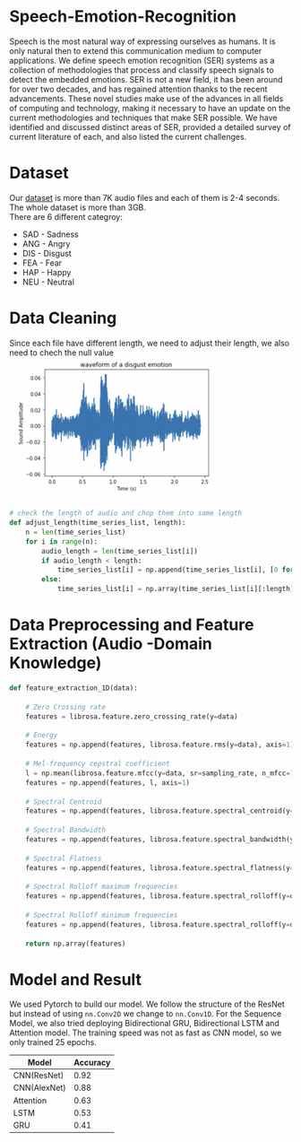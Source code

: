 # Speech-Emotion-Recognition
Speech is the most natural way of expressing ourselves as humans. It is only natural then to extend this communication medium to computer applications. We define speech emotion recognition (SER) systems as a collection of methodologies that process and classify speech signals to detect the embedded emotions. SER is not a new field, it has been around for over two decades, and has regained attention thanks to the recent advancements. These novel studies make use of the advances in all fields of computing and technology, making it necessary to have an update on the current methodologies and techniques that make SER possible. We have identified and discussed distinct areas of SER, provided a detailed survey of current literature of each, and also listed the current challenges.
# Dataset
Our [dataset](https://www.kaggle.com/datasets/dmitrybabko/speech-emotion-recognition-en?select=Ravdess) is more than 7K audio files and each of them is 2-4 seconds. The whole dataset is more than 3GB.  
There are 6 different categroy: 
- SAD - Sadness
- ANG - Angry
- DIS - Disgust
- FEA - Fear
- HAP - Happy
- NEU - Neutral

# Data Cleaning
Since each file have different length, we need to adjust their length, we also need to chech the null value
<img src="audio.png" width="400">

```python
# check the length of audio and chop them into same length
def adjust_length(time_series_list, length):
    n = len(time_series_list)
    for i in range(n):
        audio_length = len(time_series_list[i])
        if audio_length < length:
            time_series_list[i] = np.append(time_series_list[i], [0 for i in range(length-audio_length)])
        else:
            time_series_list[i] = np.array(time_series_list[i][:length])
```

# Data Preprocessing and Feature Extraction (Audio -Domain Knowledge)

```python
def feature_extraction_1D(data):

    # Zero Crossing rate
    features = librosa.feature.zero_crossing_rate(y=data)

    # Energy
    features = np.append(features, librosa.feature.rms(y=data), axis=1)

    # Mel-frequency cepstral coefficient
    l = np.mean(librosa.feature.mfcc(y=data, sr=sampling_rate, n_mfcc=13), axis=0).reshape(1, 106)
    features = np.append(features, l, axis=1)
    
    # Spectral Centroid
    features = np.append(features, librosa.feature.spectral_centroid(y=data, sr=sampling_rate), axis=1)
    
    # Spectral Bandwidth
    features = np.append(features, librosa.feature.spectral_bandwidth(y=data, sr=sampling_rate), axis=1)
    
    # Spectral Flatness
    features = np.append(features, librosa.feature.spectral_flatness(y=data), axis=1)
    
    # Spectral Rolloff maximum frequencies
    features = np.append(features, librosa.feature.spectral_rolloff(y=data, sr=sampling_rate), axis=1)
    
    # Spectral Rolloff minimum frequencies
    features = np.append(features, librosa.feature.spectral_rolloff(y=data, sr=sampling_rate, roll_percent=0.01), axis=1)
    
    return np.array(features)
```


# Model and Result
We used Pytorch to build our model. We follow the structure of the ResNet but instead of using `nn.Conv2D` we change to `nn.Conv1D`.
For the Sequence Model, we also tried deploying Bidirectional GRU, Bidirectional LSTM and Attention model. The training speed was not as fast as CNN model, so we only trained 25 epochs. 

| Model | Accuracy |
|--------|--------|
| CNN(ResNet) | 0.92 |
| CNN(AlexNet) | 0.88 |
|Attention | 0.63|
|LSTM|0.53|
| GRU|0.41|



